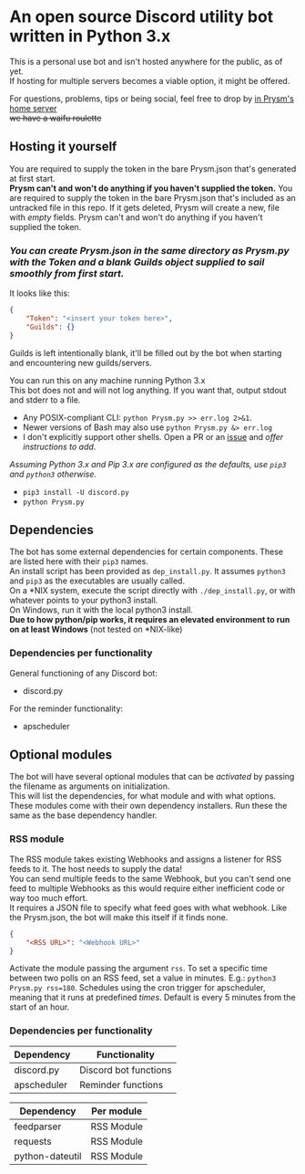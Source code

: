 # An open source Discord utility bot written in Python 3.x #
This is a personal use bot and isn't hosted anywhere for the public, as of yet.  
If hosting for multiple servers becomes a viable option, it might be offered.

For questions, problems, tips or being social, feel free to drop by [in Prysm's home server](https://discord.gg/7sFRUtH)  
~~we have a waifu roulette~~

## Hosting it yourself ##
You are required to supply the token in the bare Prysm.json that's generated at first start.  
**Prysm can't and won't do anything if you haven't supplied the token.**
You are required to supply the token in the bare Prysm.json that's included as an untracked file in this repo.
If it gets deleted, Prysm will create a new, file with _empty_ fields.
Prysm can't and won't do anything if you haven't supplied the token.
### _You can create Prysm.json in the same directory as Prysm.py with the Token and a blank Guilds object supplied to sail smoothly from first start._ ###
It looks like this:
```json
{
    "Token": "<insert your token here>",
    "Guilds": {}
}
```
Guilds is left intentionally blank, it'll be filled out by the bot when starting and encountering new guilds/servers.

You can run this on any machine running Python 3.x  
This bot does not and will not log anything. If you want that, output stdout and stderr to a file.
- Any POSIX-compliant CLI: `python Prysm.py >> err.log 2>&1`.
- Newer versions of Bash may also use `python Prysm.py &> err.log`
- I don't explicitly support other shells. Open a PR or an [issue](https://github.com/FokjeM/PrysmBot/issues/new) and _offer instructions to add_.

_Assuming Python 3.x and Pip 3.x are configured as the defaults, use `pip3` and `python3` otherwise._
- `pip3 install -U discord.py`
- `python Prysm.py`

## Dependencies ##
The bot has some external dependencies for certain components. These are listed here with their `pip3` names.  
An install script has been provided as `dep_install.py`. It assumes `python3` and `pip3` as the executables are usually called.  
On a \*NIX system, execute the script directly with `./dep_install.py`, or with whatever points to your python3 install.  
On Windows, run it with the local python3 install.  
**Due to how python/pip works, it requires an elevated environment to run on at least Windows** (not tested on \*NIX-like)
### Dependencies per functionality ###
General functioning of any Discord bot:
- discord.py

For the reminder functionality:
- apscheduler

## Optional modules ##
The bot will have several optional modules that can be _activated_ by passing the filename as arguments on initialization.  
This will list the dependencies, for what module and with what options.
These modules come with their own dependency installers. Run these the same as the base dependency handler.

### RSS module ###
The RSS module takes existing Webhooks and assigns a listener for RSS feeds to it. The host needs to supply the data!  
You can send multiple feeds to the same Webhook, but you can't send one feed to multiple Webhooks as this would require either inefficient code or way too much effort.  
It requires a JSON file to specify what feed goes with what webhook. Like the Prysm.json, the bot will make this itself if it finds none.
```json
{
    "<RSS URL>": "<Webhook URL>"
}
```
Activate the module passing the argument `rss`.
To set a specific time between two polls on an RSS feed, set a value in minutes. E.g.: `python3 Prysm.py rss=180`.
Schedules using the cron trigger for apscheduler, meaning that it runs at predefined _times_. Default is every 5 minutes from the start of an hour.

### Dependencies per functionality
| Dependency  |     Functionality     |
|-------------|-----------------------|
| discord.py  | Discord bot functions |
| apscheduler | Reminder functions    |

| Dependency  | Per module            |
|-------------|-----------------------|
| feedparser  | RSS Module            |
| requests    | RSS Module            |
|python-dateutil| RSS Module          |
